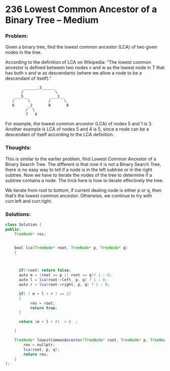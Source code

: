 # 236 Lowest Common Ancestor of a Binary Tree – Medium


### Problem:
Given a binary tree, find the lowest common ancestor (LCA) of two given nodes in the tree.

According to the definition of LCA on Wikipedia: “The lowest common ancestor is defined between two nodes v and w as the lowest node in T that has both v and w as descendants (where we allow a node to be a descendant of itself).”
```
        _______3______
       /              \
    ___5__          ___1__
   /      \        /      \
   6      _2       0       8
         /  \
         7   4
```
For example, the lowest common ancestor (LCA) of nodes 5 and 1 is 3. Another example is LCA of nodes 5 and 4 is 5, since a node can be a descendant of itself according to the LCA definition.

### Thoughts:
This is similar to the earlier problem, find Lowest Common Ancestor of a Binary Search Tree. The different is that now it is not a Binary Search Tree, there is no easy way to tell if a node is in the left subtree or in the right subtree.
Now we have to iterate the nodes of the tree to determine if a subtree contains a node.
The trick here is how to iterate effectively the tree.

We iterate from root to bottom, if current dealing node is either p or q, then that’s the lowest common ancestor. Otherwise, we continue to try with curr.left and curr.right.

### Solutions:

```java
class Solution {
public:
    TreeNode* res;


    bool lca(TreeNode* root, TreeNode* p, TreeNode* q)
    {



      if(!root) return false;
      auto m = (root == p || root == q)? 1 : 0;
      auto l = lca(root->left, p, q) ? 1 : 0;
      auto r = lca(root->right, p, q) ? 1 : 0;

      if( ( m + l + r ) == 2)
      {
           res = root;
           return true;
      }

      return (m + l + r)  > 0  ;

    }

    TreeNode* lowestCommonAncestor(TreeNode* root, TreeNode* p, TreeNode* q) {
        res = nullptr;
        lca(root, p, q);
        return res;
    }
};
```
